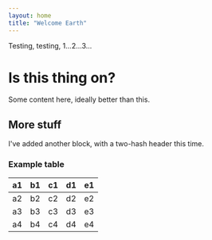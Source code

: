 ```yaml
---
layout: home
title: "Welcome Earth"
---
```


Testing, testing, 1...2...3...  
  
# Is this thing on?
Some content here, ideally better than this.  

## More stuff
I've added another block, with a two-hash header this time.

### Example table
| a1 | b1 | c1 | d1 | e1 |
|----|----|----|----|----|
| a2 | b2 | c2 | d2 | e2 |
| a3 | b3 | c3 | d3 | e3 |
| a4 | b4 | c4 | d4 | e4 |
